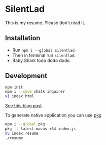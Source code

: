 # SilentLad

This is my resume..Please don't read it.

## Installation

- Run `npm i --global silentlad`.
- Then in terminal run `silentlad`.
- Baby Shark todo dodo dodo.


## Development

```bash
npm init
npm i --save chalk inquirer
vi index.html 
```

[See this blog post](https://blog.usejournal.com/how-to-make-your-résumé-an-npm-package-fc5d6b6a3fbd)

To generate native application you can use [pkg](https://github.com/zeit/pkg)

```bash
npm i --global pkg
pkg -t latest-macos-x64 index.js
mv index resume
./resume
```


